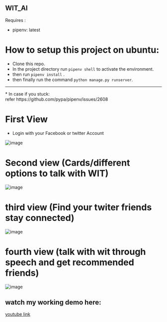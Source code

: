 ## WIT_AI

Requires :

- pipenv: latest

# How to setup this project on ubuntu:

- Clone this repo.
- In the project directory run `pipenv shell` to activate the environment.
- then run `pipenv install` .
- then finally run the command `python manage.py runserver`.

<hr>
* In case if you stuck: <br>
refer https://github.com/pypa/pipenv/issues/2608
<br>

# First View

- Login with your Facebook or twitter Account

![image](static/images/login-view.png)

# Second view (Cards/different options to talk with WIT)

![image](static/images/cards.png)

# third view (Find your twiter friends stay connected)

![image](static/images/friends.png)

# fourth view (talk with wit through speech and get recommended friends)

![image](static/images/speechView.png)

## watch my working demo here:
[youtube link](https://www.youtube.com/watch?v=M8BNEQH80B8&t=1s)
